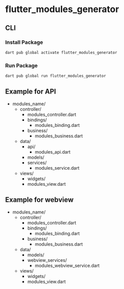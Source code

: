 # flutter_modules_generator

## CLI
### Install Package
```.sh
dart pub global activate flutter_modules_generator
```

### Run Package
```.sh
dart pub global run flutter_modules_generator
```


## Example for API
- modules_name/
  - controller/
    - modules_controller.dart
    - bindings/
        - modules_binding.dart
    - business/
        - modules_business.dart
  - data/
      - api/
          - modules_api.dart
      - models/
      - services/
          - modules_service.dart
  - views/
      - widgets/
      - modules_view.dart

## Example for webview
- modules_name/
  - controller/
    - modules_controller.dart
    - bindings/
        - modules_binding.dart
    - business/
        - modules_business.dart
  - data/
      - models/
      - webview_services/
          - modules_webview_service.dart
  - views/
      - widgets/
      - modules_view.dart

